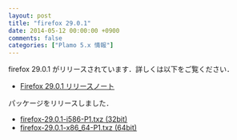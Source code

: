 ```yaml
---
layout: post
title: "firefox 29.0.1"
date: 2014-05-12 00:00:00 +0900
comments: false
categories: ["Plamo 5.x 情報"]
---
```


firefox 29.0.1 がリリースされています．詳しくは以下をご覧ください．

* [Firefox 29.0.1 リリースノート](http://www.mozilla.jp/firefox/29.0.1/releasenotes/)

パッケージをリリースしました．

* [firefox-29.0.1-i586-P1.txz (32bit)](ftp://plamo.linet.gr.jp/pub/Plamo-5.x/x86/plamo/04_xapps/firefox-29.0.1-i586-P1.txz)
* [firefox-29.0.1-x86_64-P1.txz (64bit)](ftp://plamo.linet.gr.jp/pub/Plamo-5.x/x86_64/plamo/04_xapps/firefox-29.0.1-x86_64-P1.txz)